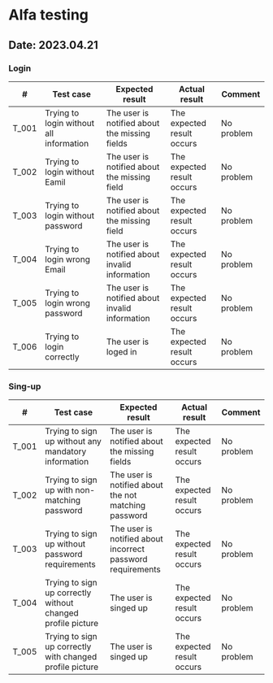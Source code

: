 # Alfa testing

## **Date:** 2023.04.21

### Login

| # | Test case | Expected result | Actual result | Comment |
|------------|------------|---------------|--------------------|------------|
| T_001 | Trying to login without all information | The user is notified about the missing fields | The expected result occurs | No problem |
| T_002 | Trying to login without Eamil | The user is notified about the missing field | The expected result occurs | No problem |
| T_003 | Trying to login without password | The user is notified about the missing field | The expected result occurs | No problem |
| T_004 | Trying to login wrong Email | The user is notified about invalid information | The expected result occurs | No problem |
| T_005 | Trying to login wrong password | The user is notified about invalid information | The expected result occurs | No problem |
| T_006 | Trying to login correctly | The user is loged in | The expected result occurs | No problem |

### Sing-up

| # | Test case | Expected result | Actual result | Comment |
|------------|------------|---------------|--------------------|------------|
| T_001 | Trying to sign up without any mandatory information | The user is notified about the missing fields | The expected result occurs | No problem |
| T_002 | Trying to sign up with non-matching password | The user is notified about the not matching password | The expected result occurs | No problem |
| T_003 | Trying to sign up without password requirements | The user is notified about incorrect password requirements | The expected result occurs | No problem |
| T_004 | Trying to sign up correctly without changed profile picture | The user is singed up | The expected result occurs | No problem |
| T_005 | Trying to sign up correctly with changed profile picture | The user is singed up | The expected result occurs | No problem |
